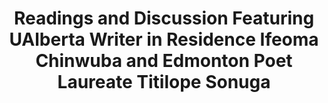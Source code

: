---
layout: manifest
title: Readings and Discussion Featuring UAlberta Writer in Residence Ifeoma Chinwuba
  and Edmonton Poet Laureate Titilope Sonuga
manifest_name: readings-and-discussion-featuring-ualberta-writer-in-residence-ifeoma-chinwuba-and-edmonton-poet-laureate-titilope-sonuga

---